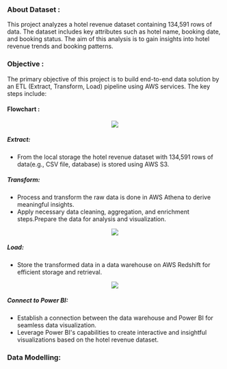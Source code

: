 ### About Dataset :
This project analyzes a hotel revenue dataset containing 134,591 rows of data. The dataset includes key attributes such as hotel name, booking date, and booking status. The aim of this analysis is to gain insights into hotel revenue trends and booking patterns.

### Objective :
The primary objective of this project is to build end-to-end data solution by an ETL (Extract, Transform, Load) pipeline using AWS services. The key steps include:
#### Flowchart :

<p align="center"><img src='https://i.postimg.cc/qM7M4Kg2/Flowchart.png'><p align="center">

##### Extract:
- From the local storage the hotel revenue dataset with 134,591 rows of data(e.g., CSV file, database) is stored using AWS S3.
##### Transform:
- Process and transform the raw data is done in AWS Athena to derive meaningful insights.
- Apply necessary data cleaning, aggregation, and enrichment steps.Prepare the data for analysis and visualization.

<p align="center"><img src='https://i.postimg.cc/N0v3fyQg/Athena-Transform.png'><p align="center">

##### Load:
- Store the transformed data in a data warehouse on AWS Redshift for efficient storage and retrieval.

<p align="center"><img src='https://i.postimg.cc/sgjnnpfG/Redshift-Analytics.png'><p align="center">

##### Connect to Power BI:
- Establish a connection between the data warehouse and Power BI for seamless data visualization.
- Leverage Power BI's capabilities to create interactive and insightful visualizations based on the hotel revenue dataset.





### Data Modelling:


  
